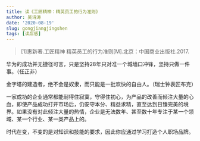 ```yaml
---
title: 读《工匠精神：精英员工的行为准则》
author: 吴诗涛
date: '2020-08-19'
slug: gongjiangjingshen
tags: [读后感]
---
```


> [1]惠新著.工匠精神 精英员工的行为准则[M].北京：中国商业出版社.2017.

华为的成功并无捷径可言，只是坚持28年只对准一个城墙口冲锋，坚持只做一件事。（任正非）

金字塔的建造者，绝不会是奴隶，而只能是一批欢快的自由人。（瑞士钟表匠布克）

一家成功的企业通常都能耐得住寂寞，守得住初心，为产品的改善而倾注大量的心血，即使产品成功打开市场后，仍安守本分、精益求精，直至达到日臻完美的境界。如果没有对此倾注大量的热情，企业是无法数年、甚至数十年专注于某一个领域、某一个行业、某一类产品上的。

时代在变，不变的是对知识和技能的要求，因此你应通过学习打造个人职场品牌。

